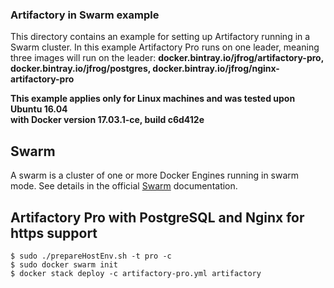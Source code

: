 
### Artifactory in Swarm example

This directory contains an example for setting up Artifactory running in a Swarm cluster.
In this example Artifactory Pro runs on one leader, meaning three images will run on the leader:
**docker.bintray.io/jfrog/artifactory-pro, docker.bintray.io/jfrog/postgres, docker.bintray.io/jfrog/nginx-artifactory-pro**

**This example applies only for Linux machines and was tested upon Ubuntu 16.04       
   with Docker version 17.03.1-ce, build c6d412e**

## Swarm

A swarm is a cluster of one or more Docker Engines running in swarm mode.
See details in the official [Swarm](https://docs.docker.com/engine/swarm/) documentation.

## Artifactory Pro with PostgreSQL and Nginx for https support

	$ sudo ./prepareHostEnv.sh -t pro -c
    $ sudo docker swarm init
    $ docker stack deploy -c artifactory-pro.yml artifactory  
    
  
    



